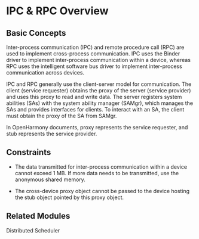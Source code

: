 # IPC & RPC Overview


## Basic Concepts

Inter-process communication (IPC) and remote procedure call (RPC) are used to implement cross-process communication. IPC uses the Binder driver to implement inter-process communication within a device, whereas RPC uses the intelligent software bus driver to implement inter-process communication across devices. 

IPC and RPC generally use the client-server model for communication. The client (service requester) obtains the proxy of the server (service provider) and uses this proxy to read and write data. The server registers system abilities (SAs) with the system ability manager (SAMgr), which manages the SAs and provides interfaces for clients. To interact with an SA, the client must obtain the proxy of the SA from SAMgr. 

In OpenHarmony documents, proxy represents the service requester, and stub represents the service provider.


## Constraints

- The data transmitted for inter-process communication within a device cannot exceed 1 MB. If more data needs to be transmitted, use the anonymous shared memory.

- The cross-device proxy object cannot be passed to the device hosting the stub object pointed by this proxy object.


## Related Modules

Distributed Scheduler
